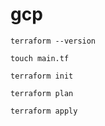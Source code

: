 # gcp

```
terraform --version
``` 
```
touch main.tf
```
```
terraform init
```
```
terraform plan
```
```
terraform apply
```
